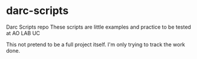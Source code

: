 darc-scripts
============

Darc Scripts repo
These scripts are little examples and practice to be tested at AO LAB UC

This not pretend to be a full project itself. I'm only trying to track the work done.


